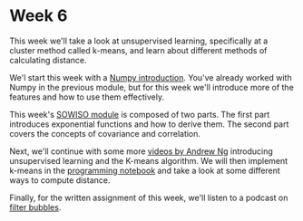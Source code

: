 
# Week 6

This week we'll take a look at unsupervised learning, specifically at a
cluster method called k-means, and learn about different methods of calculating
distance.

We'l start this week with a [Numpy introduction](week6/numpy). You've already worked
with Numpy in the previous module, but for this week we'll introduce more of the
features and how to use them effectively.

This week's [SOWISO module](/week6/exponentials-and-logarithms) is composed of
two parts. The first part introduces exponential functions and how to derive
them. The second part covers the concepts of covariance and correlation.

Next, we'll continue with some more [videos by Andrew Ng](/week6/unsupervised-learning)
introducing unsupervised learning and the K-means algorithm. We will then
implement k-means in the [programming notebook](/week6/k-means) and
take a look at some different ways to compute distance.

Finally, for the written assignment of this week, we'll listen to a podcast on
[filter bubbles](/week6/filter-bubbles).
